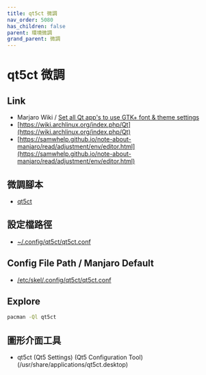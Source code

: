 ```yaml
---
title: qt5ct 微調
nav_order: 5080
has_children: false
parent: 環境微調
grand_parent: 微調
---
```


# qt5ct 微調


## Link

* Marjaro Wiki / [Set all Qt app's to use GTK+ font & theme settings](https://wiki.manjaro.org/index.php/Set_all_Qt_app%27s_to_use_GTK%2B_font_%26_theme_settings)
* [https://wiki.archlinux.org/index.php/Qt](https://wiki.archlinux.org/index.php/Qt)
* [https://samwhelp.github.io/note-about-manjaro/read/adjustment/env/editor.html](https://samwhelp.github.io/note-about-manjaro/read/adjustment/env/editor.html)

## 微調腳本

* [qt5ct](https://github.com/samwhelp/note-about-manjaro/tree/gh-pages/_demo/adjustment/part/qt5ct)


## 設定檔路徑

* [~/.config/qt5ct/qt5ct.conf](https://github.com/samwhelp/note-about-manjaro/blob/gh-pages/_demo/adjustment/part/qt5ct/config/qt5ct/qt5ct.conf)


## Config File Path / Manjaro Default

* [/etc/skel/.config/qt5ct/qt5ct.conf](https://github.com/samwhelp/note-about-manjaro/blob/gh-pages/_demo/adjustment/part/qt5ct/config/qt5ct-manjaro/qt5ct.conf)


## Explore

``` sh
pacman -Ql qt5ct
```

## 圖形介面工具

* qt5ct (Qt5 Settings) (Qt5 Configuration Tool) (/usr/share/applications/qt5ct.desktop)
